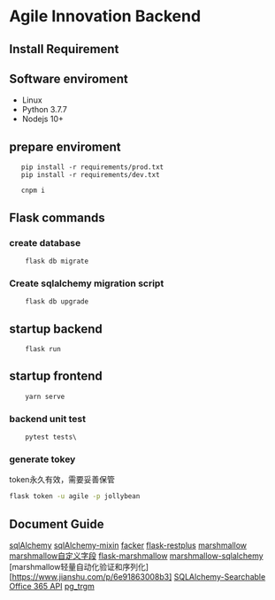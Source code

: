 # Agile Innovation Backend

## Install Requirement

## Software enviroment
 - Linux
 - Python 3.7.7
 - Nodejs 10+

## prepare enviroment
 ```
    pip install -r requirements/prod.txt
    pip install -r requirements/dev.txt

    cnpm i
 ```

## Flask commands
### create database
```
    flask db migrate
```

### Create sqlalchemy migration script
```
    flask db upgrade
```

## startup backend
```
    flask run
```
## startup frontend
```
    yarn serve
```

### backend unit test
```
    pytest tests\
```

### generate tokey
token永久有效，需要妥善保管
```bash
flask token -u agile -p jollybean
```

## Document Guide
[sqlAlchemy](https://docs.sqlalchemy.org/en/13/orm/join_conditions.html#handling-multiple-join-paths)
[sqlAlchemy-mixin](https://github.com/absent1706/sqlalchemy-mixins#beauty-__repr__)
[facker](https://www.jianshu.com/p/6bd6869631d9)
[flask-restplus](https://flask-restplus.readthedocs.io/en/stable/errors.html)
[marshmallow](https://marshmallow.readthedocs.io/en/stable/index.html)
[marshmallow自定义字段](https://cloud.tencent.com/developer/article/1435948)
[flask-marshmallow](https://flask-marshmallow.readthedocs.io/en/latest/)
[marshmallow-sqlalchemy](https://marshmallow-sqlalchemy.readthedocs.io/en/latest/api_reference.html)
[marshmallow轻量自动化验证和序列化][https://www.jianshu.com/p/6e91863008b3]
[ SQLAlchemy-Searchable](https://sqlalchemy-searchable.readthedocs.io/en/latest/installation.html)
[Office 365 API](https://pypi.org/project/O365/)
[pg_trgm](https://www.cnblogs.com/zhangfx01/p/postgresql_like_zhparser_pg_trgm.html)
